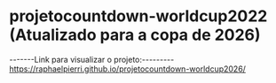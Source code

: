# projetocountdown-worldcup2022 (Atualizado para a copa de 2026)


-------Link para visualizar o projeto:---------
https://raphaelpierri.github.io/projetocountdown-worldcup2026/
